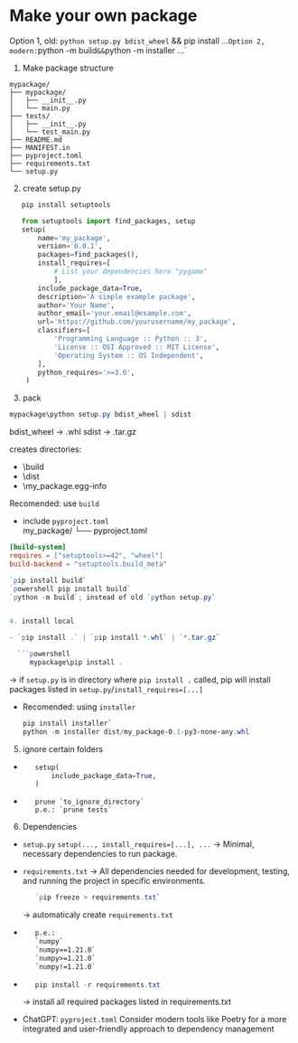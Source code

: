 # Make your own package

Option 1, old: `python setup.py bdist_wheel` && pip install ...`
Option 2, modern: `python -m build` && `python -m installer ...`


1. Make package structure

```
mypackage/
├── mypackage/
│   ├── __init__.py
│   └── main.py
├── tests/
│   ├── __init__.py
│   └── test_main.py
├── README.md
├── MANIFEST.in
├── pyproject.toml
├── requirements.txt
└── setup.py
```

2. create setup.py

```powershell
   pip install setuptools
```

```setup.py
   from setuptools import find_packages, setup
   setup(
       name='my_package',
       version='0.0.1',
       packages=find_packages(),
       install_requires=[
           # List your dependencies here "pygame"
           ],
       include_package_data=True,
       description='A simple example package',
       author='Your Name',
       author_email='your.email@example.com',
       url='https://github.com/yourusername/my_package',
       classifiers=[
           'Programming Language :: Python :: 3',
           'License :: OSI Approved :: MIT License',
           'Operating System :: OS Independent',
       ],
       python_requires='>=3.6',
    )
```


3. pack

```powershell
mypackage\python setup.py bdist_wheel | sdist
```
bdist_wheel -> .whl
sdist -> .tar.gz

creates directories:
- \build
- \dist
- \my_package.egg-info


Recomended: use `build`

- include `pyproject.toml`  
  my_package/
  └── pyproject.toml

```pyproject.toml (file)
[build-system]  
requires = ["setuptools>=42", "wheel"]  
build-backend = "setuptools.build_meta"
```

```powershell
`pip install build`
`powershell pip install build`
`python -m build`; instead of old `python setup.py`


4. install local

- `pip install .` | `pip install *.whl` | `*.tar.gz`

  ```powershell
     mypackage\pip install .
  ```
  -> if `setup.py` is in directory where `pip install .` called,
     pip will install packages listed in `setup.py`/`install_requires=[...]`

- Recomended: using `installer`
  ```powershell
  pip install installer`
  python -m installer dist/my_package-0.1-py3-none-any.whl
  ```


5. ignore certain folders

- ```setup.py
     setup(
         include_package_data=True,
     )
  ```

- ```MANIFEST.in
     prune `to_ignore_directory`
     p.e.: `prune tests`
  ```


6. Dependencies

- `setup.py`
  `setup(..., install_requires=[...], ...`
  -> Minimal, necessary dependencies to run package.

- `requirements.txt`
  -> All dependencies needed for development, testing,
     and running the project in specific environments.

  ```powershell
     `pip freeze > requirements.txt`
  ```
  -> automaticaly create `requirements.txt`

- ```requirements.txt
     p.e.:
     `numpy`
     `numpy==1.21.0`
     `numpy>=1.21.0`
     `numpy!=1.21.0`

- ```powershell
     pip install -r requirements.txt
  ```
  -> install all required packages listed in requirements.txt

- ChatGPT: `pyproject.toml`
  Consider modern tools like Poetry for a more integrated and
  user-friendly approach to dependency management
